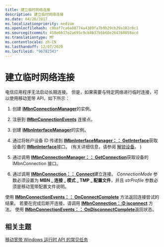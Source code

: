 ```yaml
---
title: 建立临时网络连接
description: 建立临时网络连接
ms.date: 04/20/2017
ms.localizationpriority: medium
ms.openlocfilehash: c9baf7ca6a88774a4389fa7b9b29cb29a182c0c1
ms.sourcegitcommit: 418e6617e2a695c9cb4b37b5b60e264760858acd
ms.translationtype: MT
ms.contentlocale: zh-CN
ms.lasthandoff: 12/07/2020
ms.locfileid: "96782343"
---
```

# <a name="establish-temporary-network-connectivity"></a>建立临时网络连接


电信应用程序无法启动长期连接。 但是，如果需要与特定网络进行临时连接，可以使用移动宽带 API，如下所示：

1.  创建 [**IMbnConnectionManager**](/windows/win32/api/mbnapi/nn-mbnapi-imbnconnectionmanager)的实例。

2.  注册到 [**IMbnConnectionEvents**](/windows/win32/api/mbnapi/nn-mbnapi-imbnconnectionevents) 连接点。

3.  创建 [**IMbnInterfaceManager**](/windows/win32/api/mbnapi/nn-mbnapi-imbninterfacemanager)的实例。

4.  通过将帐户设备 ID 传递到 [**IMbnInterfaceManager：： GetInterface**](/windows/win32/api/mbnapi/nf-mbnapi-imbninterfacemanager-getinterface)获取设备的 [**IMbnInterface**](/windows/win32/api/mbnapi/nn-mbnapi-imbninterface)接口。  (有关详细信息，请参阅 [解锁设备](unlock-a-device.md)。 ) 

5.  通过调用 [**IMbnConnectionManager：： GetConnection**](/windows/win32/api/mbnapi/nf-mbnapi-imbnconnectionmanager-getconnection)获取设备的 IMbnConnection 接口。

6.  通过调用 [**IMbnConnection：： Connect**](/windows/win32/api/mbnapi/nf-mbnapi-imbnconnection-connect)建立连接。 *ConnectionMode* 参数必须设置为 **MBN \_ 连接 \_ 模式 \_ TMP \_ 配置文件**，并且 *strProfile* 参数必须是移动宽带配置文件说明。

使用 [**IMbnConnectionEvents：： OnConnectComplete**](/windows/win32/api/mbnapi/nf-mbnapi-imbnconnectionevents-onconnectcomplete) 方法返回连接尝试的结果。 若要在完成后断开连接，请调用 [**IMbnConnection：:D isconnect**](/windows/win32/api/mbnapi/nf-mbnapi-imbnconnection-disconnect) 方法。 使用 [**IMbnConnectionEvents：： OnDisconnectComplete**](/windows/win32/api/mbnapi/nf-mbnapi-imbnconnectionevents-ondisconnectcomplete)返回状态。

## <a name="span-idrelated_topicsspanrelated-topics"></a><span id="related_topics"></span>相关主题


[移动宽带 Windows 运行时 API 的常见任务](./create-a-mobilebroadbandaccount-object.md)

 

